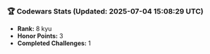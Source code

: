 ### 🏆 Codewars Stats (Updated: 2025-07-04 15:08:29 UTC)

- **Rank:** 8 kyu
- **Honor Points:** 3
- **Completed Challenges:** 1
